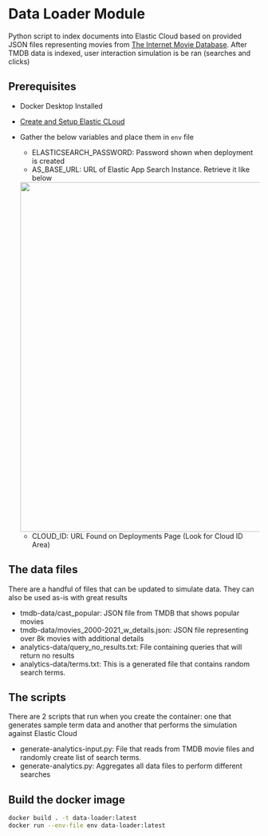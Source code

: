 # Data Loader Module

Python script to index documents into Elastic Cloud based on provided JSON files representing movies from [The Internet Movie Database](http://tmdb.org/). After TMDB data is indexed, user interaction simulation is be ran (searches and clicks)

## Prerequisites

- Docker Desktop Installed
- [Create and Setup Elastic CLoud](../../README.md#setup-elastic-cloud)
- Gather the below variables and place them in `env` file
    - ELASTICSEARCH_PASSWORD: Password shown when deployment is created
    - AS_BASE_URL: URL of Elastic App Search Instance. Retrieve it like below
    
    <img src="../../static/get-as-settings.gif" height="700">
    
    - CLOUD_ID: URL Found on Deployments Page (Look for Cloud ID Area)


## The data files

There are a handful of files that can be updated to simulate data. They can also be used as-is with great results

- tmdb-data/cast_popular: JSON file from TMDB that shows popular movies
- tmdb-data/movies_2000-2021_w_details.json: JSON file representing over 8k movies with additional details
- analytics-data/query_no_results.txt: File containing queries that will return no results
- analytics-data/terms.txt: This is a generated file that contains random search terms.

## The scripts

There are 2 scripts that run when you create the container: one that generates sample term data and another that performs the simulation against Elastic Cloud

- generate-analytics-input.py: File that reads from TMDB movie files and randomly create list of search terms.
- generate-analytics.py: Aggregates all data files to perform different searches


## Build the docker image

```bash
docker build . -t data-loader:latest
docker run --env-file env data-loader:latest
```

